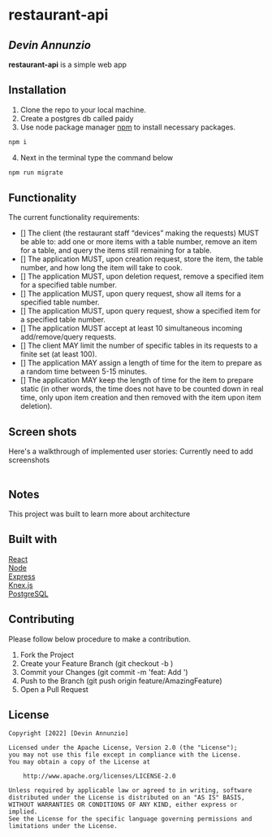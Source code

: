 # restaurant-api

## *Devin Annunzio*

**restaurant-api** is a simple web app 


## Installation
1. Clone the repo to your local machine.
2. Create a postgres db called paidy 
3. Use node package manager [npm](https://www.npmjs.com/) to install necessary packages.

```bash
npm i
```
4. Next in the terminal type the command below
```bash
npm run migrate
```

## Functionality 

The current functionality requirements:
* [] The client (the restaurant staff “devices” making the requests) MUST be able to: add one or more items with a table number, remove an item for a table, and query the items still remaining for a table.
* [] The application MUST, upon creation request, store the item, the table number, and how long the item will take to cook.
* [] The application MUST, upon deletion request, remove a specified item for a specified table number.
* [] The application MUST, upon query request, show all items for a specified table number.
* [] The application MUST, upon query request, show a specified item for a specified table number.
* [] The application MUST accept at least 10 simultaneous incoming add/remove/query requests.
* [] The client MAY limit the number of specific tables in its requests to a finite set (at least 100).
* [] The application MAY assign a length of time for the item to prepare as a random time between 5-15 minutes.
* [] The application MAY keep the length of time for the item to prepare static (in other words, the time does not have to be counted down in real time, only upon item creation and then removed with the item upon item deletion).


## Screen shots

Here's a walkthrough of implemented user stories: Currently need to add screenshots
</br>
</br>




## Notes
This project was built to learn more about architecture


## Built with
[React](https://reactjs.org/)<br/>
[Node](https://nodejs.org/en/)<br/>
[Express](https://expressjs.com/)<br/>
[Knex.js](https://knexjs.org/)<br/>
[PostgreSQL](https://www.postgresql.org/docs/)<br/>

## Contributing

Please follow below procedure to make a contribution.

1. Fork the Project
2. Create your Feature Branch (git checkout -b <featurename>)
3. Commit your Changes (git commit -m 'feat: Add <featurename>')
4. Push to the Branch (git push origin feature/AmazingFeature)
5. Open a Pull Request



## License

    Copyright [2022] [Devin Annunzio]

    Licensed under the Apache License, Version 2.0 (the "License");
    you may not use this file except in compliance with the License.
    You may obtain a copy of the License at

        http://www.apache.org/licenses/LICENSE-2.0

    Unless required by applicable law or agreed to in writing, software
    distributed under the License is distributed on an "AS IS" BASIS,
    WITHOUT WARRANTIES OR CONDITIONS OF ANY KIND, either express or implied.
    See the License for the specific language governing permissions and
    limitations under the License.
